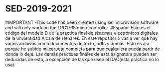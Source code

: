 # SED-2019-2021

#IMPORTANT -This code has been created using keil microvision software and will only work on the LPC1768 microcontroller. #Español Este es el código del modelo D de la práctica final de sistemas electrónicos digitales de la unviersidad Alcalá de Henares. En este repositorio vas a ver que hay varios archivos como documentos de texto, pdfs y demás. Esto es así porque he subido mi carpeta completa para que cualquiera pueda partir de donde lo dejé. Las demás prácticas finales de esta asignatura pueden ser deducidas de esta, a excepción de las que usen el DAC(esta práctica no lo usa).
